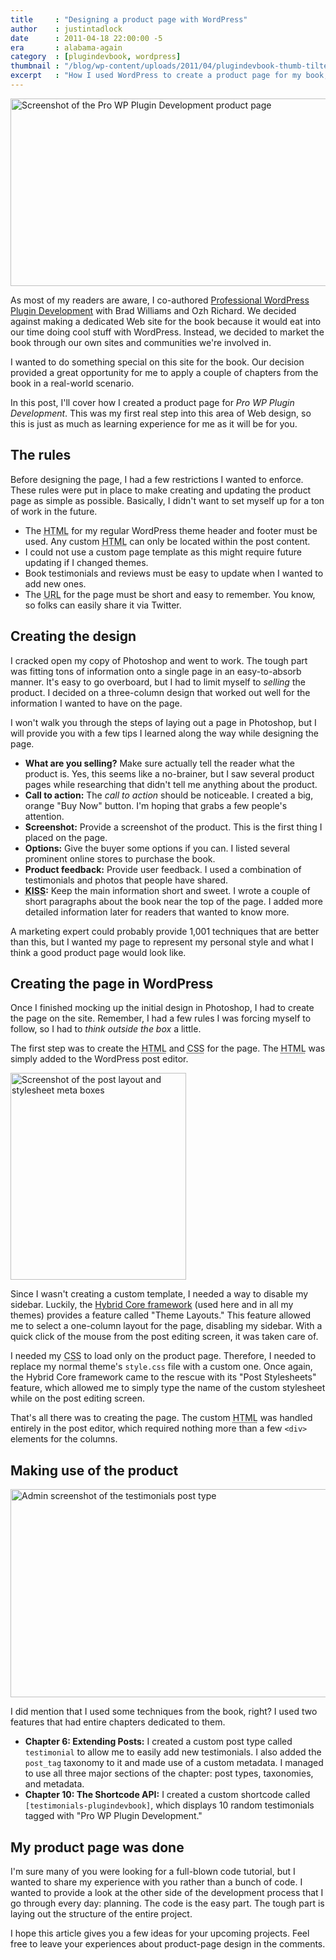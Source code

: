 ```yaml
---
title     : "Designing a product page with WordPress"
author    : justintadlock
date      : 2011-04-18 22:00:00 -5
era       : alabama-again
category  : [plugindevbook, wordpress]
thumbnail : "/blog/wp-content/uploads/2011/04/plugindevbook-thumb-tilted.png"
excerpt   : "How I used WordPress to create a product page for my book, <em>Pro WP Plugin Development</em>."
---
```


<a href="http://justintadlock.com/plugindevbook" title="Professional WordPress Plugin Development"><img src="http://justintadlock.com/blog/wp-content/uploads/2011/04/plugindevbook-header.png" alt="Screenshot of the Pro WP Plugin Development product page" title="Pro WP Plugin Development Screenshot" width="600" height="300" class="aligncenter size-full wp-image-3012" /></a>

As most of my readers are aware, I co-authored <a href="http://justintadlock.com/plugindevbook" title="Professional WordPress Plugin Development">Professional WordPress Plugin Development</a> with Brad Williams and Ozh Richard.  We decided against making a dedicated Web site for the book because it would eat into our time doing cool stuff with WordPress.  Instead, we decided to market the book through our own sites and communities we're involved in.

I wanted to do something special on this site for the book.  Our decision provided a great opportunity for me to apply a couple of chapters from the book in a real-world scenario.

In this post, I'll cover how I created a product page for <em>Pro WP Plugin Development</em>.  This was my first real step into this area of Web design, so this is just as much as learning experience for me as it will be for you.

<h2>The rules</h2>

Before designing the page, I had a few restrictions I wanted to enforce.  These rules were put in place to make creating and updating the product page as simple as possible.  Basically, I didn't want to set myself up for a ton of work in the future.

<ul>
	<li>The <abbr title="Hypertext Markup Language">HTML</abbr> for my regular WordPress theme header and footer must be used.  Any custom <abbr title="Hypertext Markup Language">HTML</abbr> can only be located within the post content.</li>
	<li>I could not use a custom page template as this might require future updating if I changed themes.</li>
	<li>Book testimonials and reviews must be easy to update when I wanted to add new ones.</li>
	<li>The <abbr title="Uniform Resource Locator">URL</abbr> for the page must be short and easy to remember.  You know, so folks can easily share it via Twitter.</li>
</ul>

<h2>Creating the design</h2>

I cracked open my copy of Photoshop and went to work.  The tough part was fitting tons of information onto a single page in an easy-to-absorb manner.  It's easy to go overboard, but I had to limit myself to <em>selling</em> the product.  I decided on a three-column design that worked out well for the information I wanted to have on the page.

I won't walk you through the steps of laying out a page in Photoshop, but I will provide you with a few tips I learned along the way while designing the page.

<ul>
	<li><strong>What are you selling?</strong>  Make sure actually tell the reader what the product is.  Yes, this seems like a no-brainer, but I saw several product pages while researching that didn't tell me anything about the product.</li>
	<li><strong>Call to action:</strong>  The <em>call to action</em> should be noticeable.  I created a big, orange "Buy Now" button.  I'm hoping that grabs a few people's attention.</li>
	<li><strong>Screenshot:</strong>  Provide a screenshot of the product.  This is the first thing I placed on the page.</li>
	<li><strong>Options:</strong>  Give the buyer some options if you can.  I listed several prominent online stores to purchase the book.</li>
	<li><strong>Product feedback:</strong>  Provide user feedback.  I used a combination of testimonials and photos that people have shared.</li>
	<li><strong><abbr title="Keep It Simple Stupid">KISS</abbr>:</strong>  Keep the main information short and sweet.  I wrote a couple of short paragraphs about the book near the top of the page.  I added more detailed information later for readers that wanted to know more.</li>
</ul>

A marketing expert could probably provide 1,001 techniques that are better than this, but I wanted my page to represent my personal style and what I think a good product page would look like.

<h2>Creating the page in WordPress</h2>

Once I finished mocking up the initial design in Photoshop, I had to create the page on the site.  Remember, I had a few rules I was forcing myself to follow, so I had to <em>think outside the box</em> a little.

The first step was to create the <abbr title="Hypertext Markup Language">HTML</abbr> and <abbr title="Cascading Style Sheets">CSS</abbr> for the page.  The <abbr title="Hypertext Markup Language">HTML</abbr> was simply added to the WordPress post editor.

<img src="http://justintadlock.com/blog/wp-content/uploads/2011/04/layout-stylesheet-meta-box.png" alt="Screenshot of the post layout and stylesheet meta boxes" title="Post layout and stylesheet meta boxes" width="281" height="331" class="alignright size-full wp-image-3028" />

Since I wasn't creating a custom template, I needed a way to disable my sidebar.  Luckily, the <a href="http://themehybrid.com/hybrid-core" title="Hybrid Core theme development framework">Hybrid Core framework</a> (used here and in all my themes) provides a feature called "Theme Layouts."  This feature allowed me to select a one-column layout for the page, disabling my sidebar.  With a quick click of the mouse from the post editing screen, it was taken care of.

I needed my <abbr title="Cascading Style Sheets">CSS</abbr> to load only on the product page.  Therefore, I needed to replace my normal theme's <code>style.css</code> file with a custom one.  Once again, the Hybrid Core framework came to the rescue with its "Post Stylesheets" feature, which allowed me to simply type the name of the custom stylesheet while on the post editing screen.

That's all there was to creating the page.  The custom <abbr title="Hypertext Markup Language">HTML</abbr> was handled entirely in the post editor, which required nothing more than a few <code>&lt;div></code> elements for the columns.

<h2>Making use of the product</h2>

<img src="http://justintadlock.com/blog/wp-content/uploads/2011/04/testimonials-post-type.png" alt="Admin screenshot of the testimonials post type" title="Testimonials post type" width="600" height="333" class="aligncenter size-full wp-image-3031" />

I did mention that I used some techniques from the book, right?  I used two features that had entire chapters dedicated to them.

<ul>
	<li><strong>Chapter 6: Extending Posts:</strong>  I created a custom post type called <code>testimonial</code> to allow me to easily add new testimonials.  I also added the <code>post_tag</code> taxonomy to it and made use of a custom metadata.  I managed to use all three major sections of the chapter: post types, taxonomies, and metadata.</li>
	<li><strong>Chapter 10: The Shortcode API:</strong>  I created a custom shortcode called <code>&#091;testimonials-plugindevbook&#093;</code>, which displays 10 random testimonials tagged with "Pro WP Plugin Development."</li>
</ul>

<h2>My product page was done</h2>

I'm sure many of you were looking for a full-blown code tutorial, but I wanted to share my experience with you rather than a bunch of code.  I wanted to provide a look at the other side of the development process that I go through every day:  planning.  The code is the easy part.  The tough part is laying out the structure of the entire project.

I hope this article gives you a few ideas for your upcoming projects.  Feel free to leave your experiences about product-page design in the comments.
